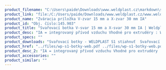 ```yaml
---
product_filename: "C:\Users\paide\Downloads\www.weldplast.cz\markdown\svarovaci-botka-v-svar-15-mm-a-x-svar-30-mm-ia.md"
product_link: "file:/C:/Users/paide/Downloads/www.weldplast.cz/www.weldplast.cz/sk/svarovaci-botka-v-svar-15-mm-a-x-svar-30-mm-ia"
product_name: "Zváracia príložka V-zvar 15 mm a X-zvar 30 mm IA"
product_id: "Obj. číslo:145.903"
product_title: "Svařovací botka V-svar 15 mm a X-svar 30 mm IA | Weldplast"
product_desc: "IA = integrovaný přívod vzduchu Vhodné pro extrudéry : WELDPLAST S2FUSION 2FUSION 3FUSION 3C"
product_specs: ""
product_downloads: "Svařovací botky - WELDPLAST S1 stiahnuť  Svařovací botky - FUSION 2/3/3C WELDPLAST S2 stiahnuť  Svařovací botky - WELDPLAST S2 PVC S4 S6 stiahnuť"
product_href: "../files/wp-s1-botky-web.pdf ../files/wp-s1-botky-web.pdf ../files/prehled-botek-fusion-2-3-3c-weldplast-s21.pdf ../files/prehled-botek-fusion-2-3-3c-weldplast-s21.pdf ../files/prehled-botek-weldplast-s2pvc-s4-s62.pdf ../files/prehled-botek-weldplast-s2pvc-s4-s62.pdf"
product_desc_2: "IA = integrovaný přívod vzduchu Vhodné pro extrudéry : WELDPLAST S2FUSION 2FUSION 3FUSION 3C"
product_accessories: ""
product_similar: ""
---
```

